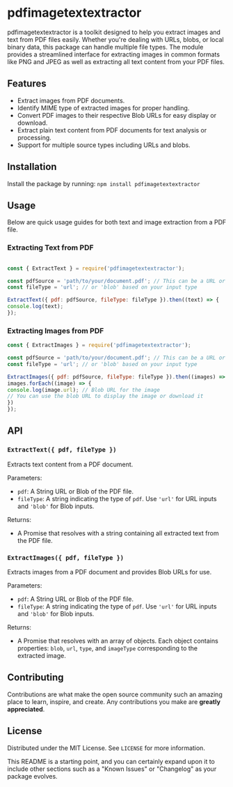 # pdfimagetextextractor

pdfimagetextextractor is a toolkit designed to help you extract images and text from PDF files easily. Whether you're dealing with URLs, blobs, or local binary data, this package can handle multiple file types. The module provides a streamlined interface for extracting images in common formats like PNG and JPEG as well as extracting all text content from your PDF files.

## Features

- Extract images from PDF documents.
- Identify MIME type of extracted images for proper handling.
- Convert PDF images to their respective Blob URLs for easy display or download.
- Extract plain text content from PDF documents for text analysis or processing.
- Support for multiple source types including URLs and blobs.

## Installation

Install the package by running:
```npm install pdfimagetextextractor```

## Usage

Below are quick usage guides for both text and image extraction from a PDF file.

### Extracting Text from PDF

```javascript

const { ExtractText } = require('pdfimagetextextractor');

const pdfSource = 'path/to/your/document.pdf'; // This can be a URL or a Blob
const fileType = 'url'; // or 'blob' based on your input type

ExtractText({ pdf: pdfSource, fileType: fileType }).then((text) => {
console.log(text);
});
```
### Extracting Images from PDF


```javascript
const { ExtractImages } = require('pdfimagetextextractor');

const pdfSource = 'path/to/your/document.pdf'; // This can be a URL or a Blob
const fileType = 'url'; // or 'blob' based on your input type

ExtractImages({ pdf: pdfSource, fileType: fileType }).then((images) => {
images.forEach((image) => {
console.log(image.url); // Blob URL for the image
// You can use the blob URL to display the image or download it
})
});
```
## API

### `ExtractText({ pdf, fileType })`

Extracts text content from a PDF document.

Parameters:

- `pdf`: A String URL or Blob of the PDF file.
- `fileType`: A string indicating the type of `pdf`. Use `'url'` for URL inputs and `'blob'` for Blob inputs.

Returns:

- A Promise that resolves with a string containing all extracted text from the PDF file.

### `ExtractImages({ pdf, fileType })`

Extracts images from a PDF document and provides Blob URLs for use.

Parameters:

- `pdf`: A String URL or Blob of the PDF file.
- `fileType`: A string indicating the type of `pdf`. Use `'url'` for URL inputs and `'blob'` for Blob inputs.

Returns:

- A Promise that resolves with an array of objects. Each object contains properties: `blob`, `url`, `type`, and `imageType` corresponding to the extracted image.

## Contributing

Contributions are what make the open source community such an amazing place to learn, inspire, and create. Any contributions you make are **greatly appreciated**.

## License

Distributed under the MIT License. See `LICENSE` for more information.



This README is a starting point, and you can certainly expand upon it to include other sections such as a "Known Issues" or "Changelog" as your package evolves.
